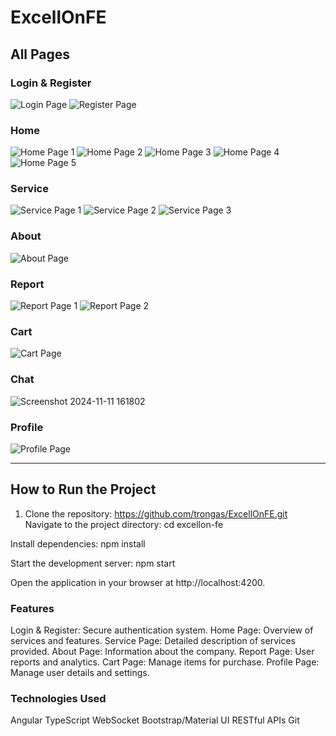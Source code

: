 # ExcellOnFE

## All Pages

### Login & Register
![Login Page](https://github.com/user-attachments/assets/1705077f-dc74-4a3a-b8e2-42d7bd653b59)
![Register Page](https://github.com/user-attachments/assets/664dab24-a2d1-4364-9bb4-9bb43c3495a2)

### Home
![Home Page 1](https://github.com/user-attachments/assets/7fc2b3de-3b41-4b8e-8e0c-69d7eefcccb3)
![Home Page 2](https://github.com/user-attachments/assets/1b467086-b00e-401b-99e2-a81451ceab73)
![Home Page 3](https://github.com/user-attachments/assets/57a2b1fc-4b55-447b-add4-8f2754fc5c8a)
![Home Page 4](https://github.com/user-attachments/assets/09bc90cd-2285-4e50-876a-24b40420fe6d)
![Home Page 5](https://github.com/user-attachments/assets/5990a8df-e1a2-46ae-87cc-d0defcac9008)

### Service
![Service Page 1](https://github.com/user-attachments/assets/92a24748-dcce-46e9-a087-59526f57e805)
![Service Page 2](https://github.com/user-attachments/assets/c9eb3aa9-75c3-4ade-9a7f-ffe724f9a74b)
![Service Page 3](https://github.com/user-attachments/assets/952126de-0ea8-4622-bd36-11b33571a11b)

### About
![About Page](https://github.com/user-attachments/assets/49323cf2-82c6-465f-b6cf-162df06b7768)

### Report
![Report Page 1](https://github.com/user-attachments/assets/f2b4d9d1-a952-421a-a494-c6794bb84394)
![Report Page 2](https://github.com/user-attachments/assets/b92f7377-6366-44d1-8413-90d45082fa4b)

### Cart
![Cart Page](https://github.com/user-attachments/assets/d3e5c36d-435c-4f97-a644-a5bf23c1507d)

### Chat
![Screenshot 2024-11-11 161802](https://github.com/user-attachments/assets/66b4310b-5643-4e1e-b69b-98104d0d32a5)

### Profile
![Profile Page](https://github.com/user-attachments/assets/d8eee69b-0065-4599-80ef-8ba0553369fc)

---

## How to Run the Project

1. Clone the repository:
https://github.com/trongas/ExcellOnFE.git
Navigate to the project directory:
cd excellon-fe

Install dependencies:
npm install

Start the development server:
npm start

Open the application in your browser at http://localhost:4200.

### Features
Login & Register: Secure authentication system.
Home Page: Overview of services and features.
Service Page: Detailed description of services provided.
About Page: Information about the company.
Report Page: User reports and analytics.
Cart Page: Manage items for purchase.
Profile Page: Manage user details and settings.

### Technologies Used
Angular
TypeScript
WebSocket
Bootstrap/Material UI
RESTful APIs
Git
